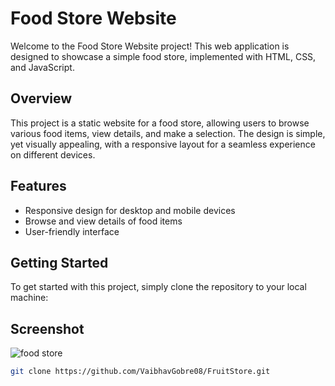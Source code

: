 # Food Store Website

Welcome to the Food Store Website project! This web application is designed to showcase a simple food store, implemented with HTML, CSS, and JavaScript.

## Overview
This project is a static website for a food store, allowing users to browse various food items, view details, and make a selection. The design is simple, yet visually appealing, with a responsive layout for a seamless experience on different devices.

## Features
- Responsive design for desktop and mobile devices
- Browse and view details of food items
- User-friendly interface

## Getting Started
To get started with this project, simply clone the repository to your local machine:

## Screenshot
![food store](https://github.com/VaibhavGobre08/FruitStore/assets/95280777/e455fb2a-d221-4e90-a4e4-bbe34f5a46ab)


```bash
git clone https://github.com/VaibhavGobre08/FruitStore.git
